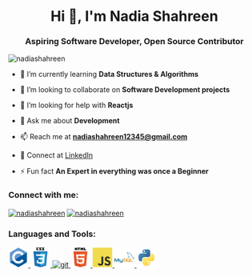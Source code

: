 <h1 align="center">Hi 👋, I'm Nadia Shahreen</h1>
<h3 align="center">Aspiring Software Developer, Open Source Contributor</h3>

<p align="left"> <img src="https://komarev.com/ghpvc/?username=nadiashahreen0902&label=Profile%20views&color=0e75b6&style=flat" alt="nadiashahreen" /> </p>

- 🌱 I’m currently learning **Data Structures & Algorithms**

- 👯 I’m looking to collaborate on **Software Development projects**

- 🤝 I’m looking for help with **Reactjs**

- 💬 Ask me about **Development**

- 📫 Reach me at **nadiashahreen12345@gmail.com**

- 📄 Connect at [LinkedIn](https://www.linkedin.com/in/nadiashahreen)

- ⚡ Fun fact **An Expert in everything was once a Beginner**

<h3 align="left">Connect with me:</h3>
<p align="left">

<a href="https://linkedin.com/in/nadiashahreen" target="blank"><img align="center" src="https://raw.githubusercontent.com/rahuldkjain/github-profile-readme-generator/master/src/images/icons/Social/linked-in-alt.svg" alt="nadiashahreen" height="30" width="40" /></a>
<a href="https://www.leetcode.com/nshahreen9/" target="blank"><img align="center" src="https://cdn.jsdelivr.net/npm/simple-icons@3.1.0/icons/leetcode.svg" alt="nadiashahreen" height="30" width="40" /></a>
</p>

<h3 align="left">Languages and Tools:</h3>
<p align="left"> <a href="https://www.cprogramming.com/" target="_blank"> <img src="https://raw.githubusercontent.com/devicons/devicon/master/icons/c/c-original.svg" alt="c" width="40" height="40"/> </a> <a href="https://www.w3schools.com/css/" target="_blank"> <img src="https://raw.githubusercontent.com/devicons/devicon/master/icons/css3/css3-original-wordmark.svg" alt="css3" width="40" height="40"/> </a> <a href="https://git-scm.com/" target="_blank"> <img src="https://www.vectorlogo.zone/logos/git-scm/git-scm-icon.svg" alt="git" width="40" height="40"/> </a> <a href="https://www.w3.org/html/" target="_blank"> <img src="https://raw.githubusercontent.com/devicons/devicon/master/icons/html5/html5-original-wordmark.svg" alt="html5" width="40" height="40"/> </a> <a href="https://developer.mozilla.org/en-US/docs/Web/JavaScript" target="_blank"> <img src="https://raw.githubusercontent.com/devicons/devicon/master/icons/javascript/javascript-original.svg" alt="javascript" width="40" height="40"/> </a> <a href="https://www.mysql.com/" target="_blank"> <img src="https://raw.githubusercontent.com/devicons/devicon/master/icons/mysql/mysql-original-wordmark.svg" alt="mysql" width="40" height="40"/> </a> <a href="https://www.python.org" target="_blank"> <img src="https://raw.githubusercontent.com/devicons/devicon/master/icons/python/python-original.svg" alt="python" width="40" height="40"/> </a>

<br>


<!---
nadiashahreen0902/nadiashahreen0902 is a ✨ special ✨ repository because its `README.md` (this file) appears on your GitHub profile.
You can click the Preview link to take a look at your changes.
--->
